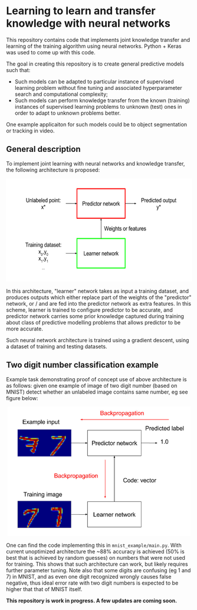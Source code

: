 # Learning to learn and transfer knowledge with neural networks

This repository contains code that implements joint knowledge transfer and
learning of the training algorithm using neural networks. Python + Keras was used
to come up with this code.

The goal in creating this repository is to create general predictive models such that:

* Such models can be adapted to particular instance of supervised learning problem
without fine tuning and associated hyperparameter search and computational complexity;
* Such models can perform knowledge transfer from the known (training) instances of
 supervised learning problems to unknown (test) ones in order to adapt to unknown
 problems better.

One example applicaiton for such models could be to object segmentation or
tracking in video.


## General description

To implement joint learning with neural networks and knowledge transfer,
the following architecture is proposed:

<p align="center">
<img src="https://github.com/iaroslav-ai/learn-to-learn/blob/master/images/general_scheme.jpg?raw=true" alt="Generic optimization problem" height="280px" />
</p>

In this architecture, "learner" network takes as input a training dataset,
and produces outputs which either replace part of the weights of the "predictor"
network, or / and are fed into the predictor network as extra features.
In this scheme, learner is trained to configure predictor to be accurate,
and predictor network carries some prior knowledge captured during training
 about class of predictive modelling problems that allows predictor to be
 more accurate.

Such neural network architecture is trained using a gradient descent, using a dataset
of training and testing datasets.

## Two digit number classification example

Example task demonstrating proof of concept use of above architecture
is as follows: given one example of image of two digit number (based on MNIST)
detect whether an unlabeled image contains same number, eg see figure below:

<p align="center">
<img src="https://github.com/iaroslav-ai/learn-to-learn/blob/master/images/two_digit_example.jpg?raw=true" alt="Generic optimization problem" height="350px"/>
</p>

One can find the code implementing this in `mnist_example/main.py`. With
current unoptimized architecture the ~88% accuracy is achieved
(50% is best that is achieved by random guesses) on numbers that were not
used for training. This shows that such architecture can work, but likely
requires further parameter tuning. Note also that some digits are confusing
(eg 1 and 7) in MNIST, and as even one digit recognized wrongly causes
false negative, thus ideal error rate with two digit numbers is expected
to be higher that that of MNIST itself.

**This repository is work in progress. A few updates are coming soon.**
